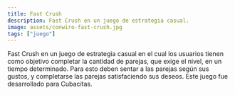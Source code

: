 ```yaml
---
title: Fast Crush
description: Fast Crush en un juego de estrategia casual.
image: assets/conwiro-fast-crush.jpg
tags: ["juego"]
---
```


Fast Crush en un juego de estrategia casual en el cual los usuarios tienen como objetivo completar la cantidad de parejas, que exige el nivel, en un tiempo determinado. Para esto deben sentar a las parejas según sus gustos, y completarse las parejas satisfaciendo sus deseos. Este juego fue desarrollado para Cubacitas. 